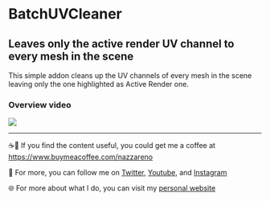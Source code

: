 # BatchUVCleaner
## Leaves only the active render UV channel to every mesh in the scene

This simple addon cleans up the UV channels of every mesh in the scene leaving only the one highlighted as Active Render one.

### Overview video
<a href="https://youtu.be/oDgSthAjQbw" rel="overview video">![](pics/MatSlotCleaner_thumbnail.jpg)</a>


---
☕🤎 If you find the content useful, you could get me a coffee at https://www.buymeacoffee.com/nazzareno

🙏 For more, you can follow me on <a href="https://twitter.com/nazzagnl">Twitter</a>, <a href="http://www.youtube.com/c/NazzarenoGiannelliCG">Youtube</a>, and <a href="https://www.instagram.com/nazzarenogiannelli">Instagram</a>

:globe_with_meridians: For more about what I do, you can visit my [personal website](https://www.nazzarenogiannelli.com/)